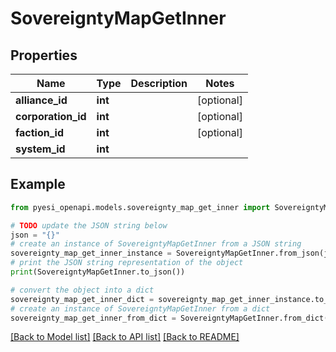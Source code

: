 # SovereigntyMapGetInner


## Properties

Name | Type | Description | Notes
------------ | ------------- | ------------- | -------------
**alliance_id** | **int** |  | [optional] 
**corporation_id** | **int** |  | [optional] 
**faction_id** | **int** |  | [optional] 
**system_id** | **int** |  | 

## Example

```python
from pyesi_openapi.models.sovereignty_map_get_inner import SovereigntyMapGetInner

# TODO update the JSON string below
json = "{}"
# create an instance of SovereigntyMapGetInner from a JSON string
sovereignty_map_get_inner_instance = SovereigntyMapGetInner.from_json(json)
# print the JSON string representation of the object
print(SovereigntyMapGetInner.to_json())

# convert the object into a dict
sovereignty_map_get_inner_dict = sovereignty_map_get_inner_instance.to_dict()
# create an instance of SovereigntyMapGetInner from a dict
sovereignty_map_get_inner_from_dict = SovereigntyMapGetInner.from_dict(sovereignty_map_get_inner_dict)
```
[[Back to Model list]](../README.md#documentation-for-models) [[Back to API list]](../README.md#documentation-for-api-endpoints) [[Back to README]](../README.md)


